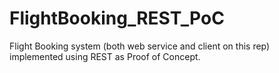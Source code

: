 FlightBooking_REST_PoC
======================

Flight Booking system (both web service and client on this rep) implemented using REST as Proof of Concept.
